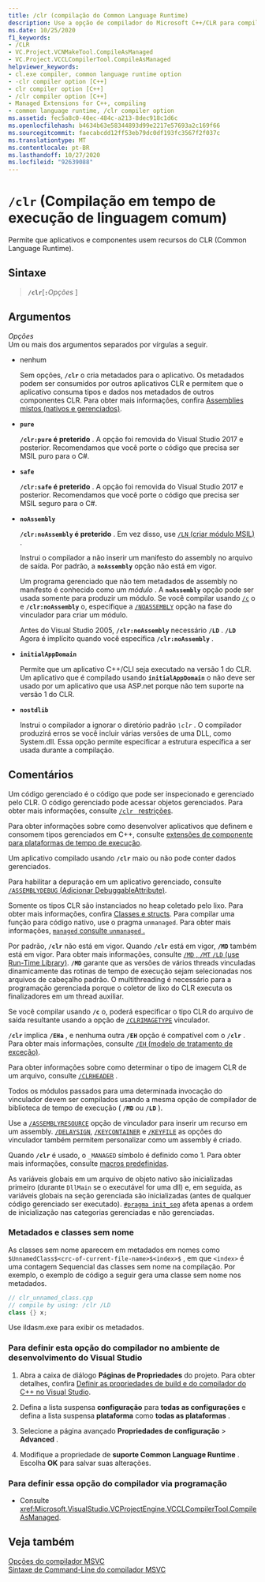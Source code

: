 ```yaml
---
title: /clr (compilação do Common Language Runtime)
description: Use a opção de compilador do Microsoft C++/CLR para compilar o código C++/CLI e C++ como código gerenciado.
ms.date: 10/25/2020
f1_keywords:
- /CLR
- VC.Project.VCNMakeTool.CompileAsManaged
- VC.Project.VCCLCompilerTool.CompileAsManaged
helpviewer_keywords:
- cl.exe compiler, common language runtime option
- -clr compiler option [C++]
- clr compiler option [C++]
- /clr compiler option [C++]
- Managed Extensions for C++, compiling
- common language runtime, /clr compiler option
ms.assetid: fec5a8c0-40ec-484c-a213-8dec918c1d6c
ms.openlocfilehash: b4634b63e58344893d99e2217e57693a2c169f66
ms.sourcegitcommit: faecabcdd12ff53eb79dc0df193fc3567f2f037c
ms.translationtype: MT
ms.contentlocale: pt-BR
ms.lasthandoff: 10/27/2020
ms.locfileid: "92639088"
---
```

# <a name="clr-common-language-runtime-compilation"></a>`/clr` (Compilação em tempo de execução de linguagem comum)

Permite que aplicativos e componentes usem recursos do CLR (Common Language Runtime).

## <a name="syntax"></a>Sintaxe

> **`/clr`**\[**`:`**_Opções_ ]

## <a name="arguments"></a>Argumentos

*Opções*\
Um ou mais dos argumentos separados por vírgulas a seguir.

- nenhum

   Sem opções, **`/clr`** o cria metadados para o aplicativo. Os metadados podem ser consumidos por outros aplicativos CLR e permitem que o aplicativo consuma tipos e dados nos metadados de outros componentes CLR. Para obter mais informações, confira [Assemblies mistos (nativos e gerenciados)](../../dotnet/mixed-native-and-managed-assemblies.md).

- **`pure`**

   **`/clr:pure` é preterido** . A opção foi removida do Visual Studio 2017 e posterior. Recomendamos que você porte o código que precisa ser MSIL puro para o C#.

- **`safe`**

   **`/clr:safe` é preterido** . A opção foi removida do Visual Studio 2017 e posterior. Recomendamos que você porte o código que precisa ser MSIL seguro para o C#.

- **`noAssembly`**

   **`/clr:noAssembly` é preterido** . Em vez disso, use [ `/LN` (criar módulo MSIL)](ln-create-msil-module.md) .

   Instrui o compilador a não inserir um manifesto do assembly no arquivo de saída. Por padrão, a **`noAssembly`** opção não está em vigor.

   Um programa gerenciado que não tem metadados de assembly no manifesto é conhecido como um *módulo* . A **`noAssembly`** opção pode ser usada somente para produzir um módulo. Se você compilar usando [`/c`](c-compile-without-linking.md) o e **`/clr:noAssembly`** o, especifique a [`/NOASSEMBLY`](noassembly-create-a-msil-module.md) opção na fase do vinculador para criar um módulo.

   Antes do Visual Studio 2005, **`/clr:noAssembly`** necessário **`/LD`** . **`/LD`** Agora é implícito quando você especifica **`/clr:noAssembly`** .

- **`initialAppDomain`**

   Permite que um aplicativo C++/CLI seja executado na versão 1 do CLR.  Um aplicativo que é compilado usando **`initialAppDomain`** o não deve ser usado por um aplicativo que usa ASP.net porque não tem suporte na versão 1 do CLR.

- **`nostdlib`**

   Instrui o compilador a ignorar o diretório padrão *`\clr`* . O compilador produzirá erros se você incluir várias versões de uma DLL, como System.dll. Essa opção permite especificar a estrutura específica a ser usada durante a compilação.

## <a name="remarks"></a>Comentários

Um código gerenciado é o código que pode ser inspecionado e gerenciado pelo CLR. O código gerenciado pode acessar objetos gerenciados. Para obter mais informações, consulte [ `/clr ` restrições](clr-restrictions.md).

Para obter informações sobre como desenvolver aplicativos que definem e consomem tipos gerenciados em C++, consulte [extensões de componente para plataformas de tempo de execução](../../extensions/component-extensions-for-runtime-platforms.md).

Um aplicativo compilado usando **`/clr`** maio ou não pode conter dados gerenciados.

Para habilitar a depuração em um aplicativo gerenciado, consulte [ `/ASSEMBLYDEBUG` (Adicionar DebuggableAttribute)](assemblydebug-add-debuggableattribute.md).

Somente os tipos CLR são instanciados no heap coletado pelo lixo. Para obter mais informações, confira [Classes e structs](../../extensions/classes-and-structs-cpp-component-extensions.md). Para compilar uma função para código nativo, use o pragma `unmanaged`. Para obter mais informações, [ `managed` consulte `unmanaged` . ](../../preprocessor/managed-unmanaged.md)

Por padrão, **`/clr`** não está em vigor. Quando **`/clr`** está em vigor, **`/MD`** também está em vigor. Para obter mais informações, consulte [ `/MD` , `/MT` `/LD` (use Run-Time Library)](md-mt-ld-use-run-time-library.md). **`/MD`** garante que as versões de vários threads vinculadas dinamicamente das rotinas de tempo de execução sejam selecionadas nos arquivos de cabeçalho padrão. O multithreading é necessário para a programação gerenciada porque o coletor de lixo do CLR executa os finalizadores em um thread auxiliar.

Se você compilar usando **`/c`** o, poderá especificar o tipo CLR do arquivo de saída resultante usando a opção de [`/CLRIMAGETYPE`](clrimagetype-specify-type-of-clr-image.md) vinculador.

**`/clr`** implica **`/EHa`** , e nenhuma outra **`/EH`** opção é compatível com o **`/clr`** . Para obter mais informações, consulte [ `/EH` (modelo de tratamento de exceção)](eh-exception-handling-model.md).

Para obter informações sobre como determinar o tipo de imagem CLR de um arquivo, consulte [`/CLRHEADER`](clrheader.md) .

Todos os módulos passados para uma determinada invocação do vinculador devem ser compilados usando a mesma opção de compilador de biblioteca de tempo de execução ( **`/MD`** ou **`/LD`** ).

Use a [`/ASSEMBLYRESOURCE`](assemblyresource-embed-a-managed-resource.md) opção de vinculador para inserir um recurso em um assembly. [`/DELAYSIGN`](delaysign-partially-sign-an-assembly.md), [`/KEYCONTAINER`](keycontainer-specify-a-key-container-to-sign-an-assembly.md) e [`/KEYFILE`](keyfile-specify-key-or-key-pair-to-sign-an-assembly.md) as opções do vinculador também permitem personalizar como um assembly é criado.

Quando **`/clr`** é usado, o `_MANAGED` símbolo é definido como 1. Para obter mais informações, consulte [macros predefinidas](../../preprocessor/predefined-macros.md).

As variáveis globais em um arquivo de objeto nativo são inicializadas primeiro (durante `DllMain` se o executável for uma dll) e, em seguida, as variáveis globais na seção gerenciada são inicializadas (antes de qualquer código gerenciado ser executado). [`#pragma init_seg`](../../preprocessor/init-seg.md) afeta apenas a ordem de inicialização nas categorias gerenciadas e não gerenciadas.

### <a name="metadata-and-unnamed-classes"></a>Metadados e classes sem nome

As classes sem nome aparecem em metadados em nomes como  `$UnnamedClass$<crc-of-current-file-name>$<index>$` , em que `<index>` é uma contagem Sequencial das classes sem nome na compilação. Por exemplo, o exemplo de código a seguir gera uma classe sem nome nos metadados.

```cpp
// clr_unnamed_class.cpp
// compile by using: /clr /LD
class {} x;
```

Use ildasm.exe para exibir os metadados.

### <a name="to-set-this-compiler-option-in-the-visual-studio-development-environment"></a>Para definir esta opção do compilador no ambiente de desenvolvimento do Visual Studio

1. Abra a caixa de diálogo **Páginas de Propriedades** do projeto. Para obter detalhes, confira [Definir as propriedades de build e do compilador do C++ no Visual Studio](../working-with-project-properties.md).

1. Defina a lista suspensa **configuração** para **todas as configurações** e defina a lista suspensa **plataforma** como **todas as plataformas** .

1. Selecione a página avançado **Propriedades de configuração**  >  **Advanced** .

1. Modifique a propriedade de **suporte Common Language Runtime** . Escolha **OK** para salvar suas alterações.

### <a name="to-set-this-compiler-option-programmatically"></a>Para definir essa opção do compilador via programação

- Consulte <xref:Microsoft.VisualStudio.VCProjectEngine.VCCLCompilerTool.CompileAsManaged>.

## <a name="see-also"></a>Veja também

[Opções do compilador MSVC](compiler-options.md)\
[Sintaxe de Command-Line do compilador MSVC](compiler-command-line-syntax.md)
